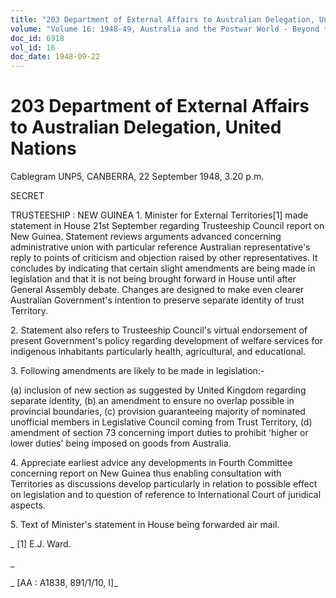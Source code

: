 ```yaml
---
title: "203 Department of External Affairs to Australian Delegation, United Nations"
volume: "Volume 16: 1948-49, Australia and the Postwar World - Beyond the Region"
doc_id: 6918
vol_id: 16
doc_date: 1948-09-22
---
```


# 203 Department of External Affairs to Australian Delegation, United Nations

Cablegram UNP5, CANBERRA, 22 September 1948, 3.20 p.m.

SECRET

TRUSTEESHIP : NEW GUINEA 1. Minister for External Territories[1] made statement in House 21st September regarding Trusteeship Council report on New Guinea. Statement reviews arguments advanced concerning administrative union with particular reference Australian representative's reply to points of criticism and objection raised by other representatives. It concludes by indicating that certain slight amendments are being made in legislation and that it is not being brought forward in House until after General Assembly debate. Changes are designed to make even clearer Australian Government's intention to preserve separate identity of trust Territory.

2\. Statement also refers to Trusteeship Council's virtual endorsement of present Government's policy regarding development of welfare services for indigenous inhabitants particularly health, agricultural, and educational.

3\. Following amendments are likely to be made in legislation:-

(a) inclusion of new section as suggested by United Kingdom regarding separate identity, (b) an amendment to ensure no overlap possible in provincial boundaries, (c) provision guaranteeing majority of nominated unofficial members in Legislative Council coming from Trust Territory, (d) amendment of section 73 concerning import duties to prohibit 'higher or lower duties' being imposed on goods from Australia.

4\. Appreciate earliest advice any developments in Fourth Committee concerning report on New Guinea thus enabling consultation with Territories as discussions develop particularly in relation to possible effect on legislation and to question of reference to International Court of juridical aspects.

5\. Text of Minister's statement in House being forwarded air mail.

_ [1] E.J. Ward.

_

_ [AA : A1838, 891/1/10, I]_
